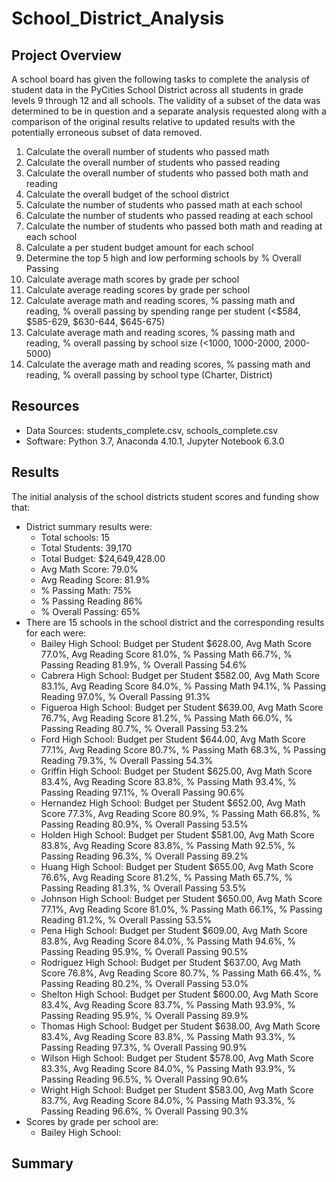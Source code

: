 # School_District_Analysis

## Project Overview
A school board has given the following tasks to complete the analysis of student data in the PyCities School District across all students in grade levels 9 through 12 and all schools. The validity of a subset of the data was determined to be in question and a separate analysis requested along with a comparison of the original results relative to updated results with the potentially erroneous subset of data removed.

1. Calculate the overall number of students who passed math
2. Calculate the overall number of students who passed reading
3. Calculate the overall number of students who passed both math and reading
4. Calculate the overall budget of the school district
5. Calculate the number of students who passed math at each school
6. Calculate the number of students who passed reading at each school
7. Calculate the number of students who passed both math and reading at each school
8. Calculate a per student budget amount for each school
9. Determine the top 5 high and low performing schools by % Overall Passing
10. Calculate average math scores by grade per school
11. Calculate average reading scores by grade per school
12. Calculate average math and reading scores, % passing math and reading, % overall passing by spending range per student (<$584, $585-629, $630-644, $645-675)
13. Calculate average math and reading scores, % passing math and reading, % overall passing by school size (<1000, 1000-2000, 2000-5000)
14. Calculate the average math and reading scores, % passing math and reading, % overall passing by school type (Charter, District)

## Resources
- Data Sources: students_complete.csv, schools_complete.csv
- Software: Python 3.7, Anaconda 4.10.1, Jupyter Notebook 6.3.0

## Results
The initial analysis of the school districts student scores and funding show that:
  - District summary results were:
    - Total schools: 15
    - Total Students: 39,170
    - Total Budget: $24,649,428.00
    - Avg Math Score: 79.0%
    - Avg Reading Score: 81.9%
    - % Passing Math: 75%
    - % Passing Reading 86%
    - % Overall Passing: 65%
  - There are 15 schools in the school district and the corresponding results for each were:
    - Bailey High School: Budget per Student $628.00, Avg Math Score 77.0%, Avg Reading Score 81.0%, % Passing Math 66.7%, % Passing Reading 81.9%, % Overall Passing 54.6%
    - Cabrera High School: Budget per Student $582.00, Avg Math Score 83.1%, Avg Reading Score 84.0%, % Passing Math 94.1%, % Passing Reading 97.0%, % Overall Passing 91.3%
    - Figueroa High School: Budget per Student $639.00, Avg Math Score 76.7%, Avg Reading Score 81.2%, % Passing Math 66.0%, % Passing Reading 80.7%, % Overall Passing 53.2%
    - Ford High School: Budget per Student $644.00, Avg Math Score 77.1%, Avg Reading Score 80.7%, % Passing Math 68.3%, % Passing Reading 79.3%, % Overall Passing 54.3%
    - Griffin High School: Budget per Student $625.00, Avg Math Score 83.4%, Avg Reading Score 83.8%, % Passing Math 93.4%, % Passing Reading 97.1%, % Overall Passing 90.6%
    - Hernandez High School: Budget per Student $652.00, Avg Math Score 77.3%, Avg Reading Score 80.9%, % Passing Math 66.8%, % Passing Reading 80.9%, % Overall Passing 53.5%
    - Holden High School: Budget per Student $581.00, Avg Math Score 83.8%, Avg Reading Score 83.8%, % Passing Math 92.5%, % Passing Reading 96.3%, % Overall Passing 89.2%
    - Huang High School: Budget per Student $655.00, Avg Math Score 76.6%, Avg Reading Score 81.2%, % Passing Math 65.7%, % Passing Reading 81.3%, % Overall Passing 53.5%
    - Johnson High School: Budget per Student $650.00, Avg Math Score 77.1%, Avg Reading Score 81.0%, % Passing Math 66.1%, % Passing Reading 81.2%, % Overall Passing 53.5%
    - Pena High School: Budget per Student $609.00, Avg Math Score 83.8%, Avg Reading Score 84.0%, % Passing Math 94.6%, % Passing Reading 95.9%, % Overall Passing 90.5%
    - Rodriguez High School: Budget per Student $637.00, Avg Math Score 76.8%, Avg Reading Score 80.7%, % Passing Math 66.4%, % Passing Reading 80.2%, % Overall Passing 53.0%
    - Shelton High School: Budget per Student $600.00, Avg Math Score 83.4%, Avg Reading Score 83.7%, % Passing Math 93.9%, % Passing Reading 95.9%, % Overall Passing 89.9%
    - Thomas High School: Budget per Student $638.00, Avg Math Score 83.4%, Avg Reading Score 83.8%, % Passing Math 93.3%, % Passing Reading 97.3%, % Overall Passing 90.9%
    - Wilson High School: Budget per Student $578.00, Avg Math Score 83.3%, Avg Reading Score 84.0%, % Passing Math 93.9%, % Passing Reading 96.5%, % Overall Passing 90.6%
    - Wright High School: Budget per Student $583.00, Avg Math Score 83.7%, Avg Reading Score 84.0%, % Passing Math 93.3%, % Passing Reading 96.6%, % Overall Passing 90.3%
  - Scores by grade per school are:
    - Bailey High School:
   

## Summary
